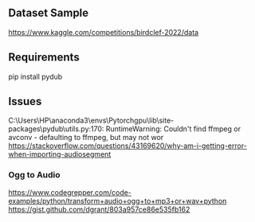 ## Dataset Sample
https://www.kaggle.com/competitions/birdclef-2022/data


## Requirements
pip install pydub

## Issues
C:\Users\HP\anaconda3\envs\Pytorchgpu\lib\site-packages\pydub\utils.py:170: RuntimeWarning: Couldn't find ffmpeg or avconv - defaulting to ffmpeg, but may not wor
https://stackoverflow.com/questions/43169620/why-am-i-getting-error-when-importing-audiosegment

### Ogg to Audio
https://www.codegrepper.com/code-examples/python/transform+audio+ogg+to+mp3+or+wav+python
https://gist.github.com/dgrant/803a957ce86e535fb162


